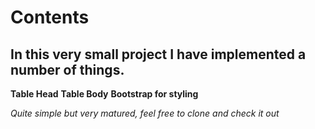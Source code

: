 # Contents

## In this very small project I have implemented a number of things.

**Table Head**
**Table Body**
**Bootstrap for styling**

_Quite simple but very matured, feel free to clone and check it out_
